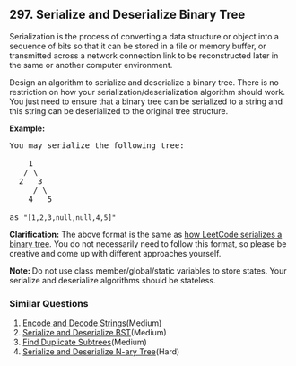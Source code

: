 ## 297. Serialize and Deserialize Binary Tree

<p>Serialization is the process of converting a data structure or object into a sequence of bits so that it can be stored in a file or memory buffer, or transmitted across a network connection link to be reconstructed later in the same or another computer environment.</p>

<p>Design an algorithm to serialize and deserialize a binary tree. There is no restriction on how your serialization/deserialization algorithm should work. You just need to ensure that a binary tree can be serialized to a string and this string can be deserialized to the original tree structure.</p>

<p><strong>Example:&nbsp;</strong></p>

<pre>
You may serialize the following tree:

    1
   / \
  2   3
     / \
    4   5

as <code>&quot;[1,2,3,null,null,4,5]&quot;</code>
</pre>

<p><strong>Clarification:</strong> The above format is the same as <a href="/faq/#binary-tree">how LeetCode serializes a binary tree</a>. You do not necessarily need to follow this format, so please be creative and come up with different approaches yourself.</p>

<p><strong>Note:&nbsp;</strong>Do not use class member/global/static variables to store states. Your serialize and deserialize algorithms should be stateless.</p>


### Similar Questions
  1. [Encode and Decode Strings](https://github.com/openset/leetcode/tree/master/solution/encode-and-decode-strings)(Medium)
  1. [Serialize and Deserialize BST](https://github.com/openset/leetcode/tree/master/solution/serialize-and-deserialize-bst)(Medium)
  1. [Find Duplicate Subtrees](https://github.com/openset/leetcode/tree/master/solution/find-duplicate-subtrees)(Medium)
  1. [Serialize and Deserialize N-ary Tree](https://github.com/openset/leetcode/tree/master/solution/serialize-and-deserialize-n-ary-tree)(Hard)
